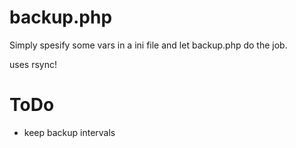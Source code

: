 backup.php
=========

Simply spesify some vars in a ini file and let backup.php do the job.

uses rsync!


ToDo
=======

* keep backup intervals



